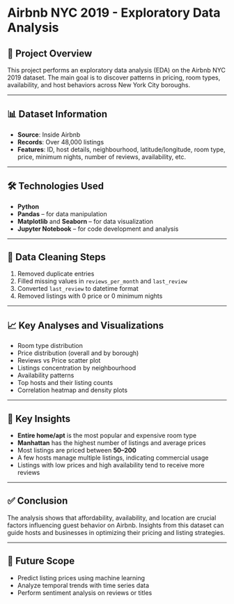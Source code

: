 
# Airbnb NYC 2019 - Exploratory Data Analysis

## 📁 Project Overview

This project performs an exploratory data analysis (EDA) on the Airbnb NYC 2019 dataset. The main goal is to discover patterns in pricing, room types, availability, and host behaviors across New York City boroughs.

---

## 📊 Dataset Information

- **Source**: Inside Airbnb
- **Records**: Over 48,000 listings
- **Features**: ID, host details, neighbourhood, latitude/longitude, room type, price, minimum nights, number of reviews, availability, etc.

---

## 🛠️ Technologies Used

- **Python**
- **Pandas** – for data manipulation
- **Matplotlib** and **Seaborn** – for data visualization
- **Jupyter Notebook** – for code development and analysis

---

## 🧹 Data Cleaning Steps

1. Removed duplicate entries
2. Filled missing values in `reviews_per_month` and `last_review`
3. Converted `last_review` to datetime format
4. Removed listings with 0 price or 0 minimum nights

---

## 📈 Key Analyses and Visualizations

- Room type distribution
- Price distribution (overall and by borough)
- Reviews vs Price scatter plot
- Listings concentration by neighbourhood
- Availability patterns
- Top hosts and their listing counts
- Correlation heatmap and density plots

---

## 📌 Key Insights

- **Entire home/apt** is the most popular and expensive room type
- **Manhattan** has the highest number of listings and average prices
- Most listings are priced between **$50–$200**
- A few hosts manage multiple listings, indicating commercial usage
- Listings with low prices and high availability tend to receive more reviews

---

## ✅ Conclusion

The analysis shows that affordability, availability, and location are crucial factors influencing guest behavior on Airbnb. Insights from this dataset can guide hosts and businesses in optimizing their pricing and listing strategies.

---

## 🚀 Future Scope

- Predict listing prices using machine learning
- Analyze temporal trends with time series data
- Perform sentiment analysis on reviews or titles

